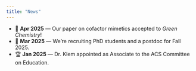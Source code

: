 ```yaml
---
title: "News"
---
```


- 🧪 **Apr 2025** — Our paper on cofactor mimetics accepted to *Green Chemistry*!
- 💼 **Mar 2025** — We’re recruiting PhD students and a postdoc for Fall 2025.
- 🏆 **Jan 2025** — Dr. Klem appointed as Associate to the ACS Committee on Education.
